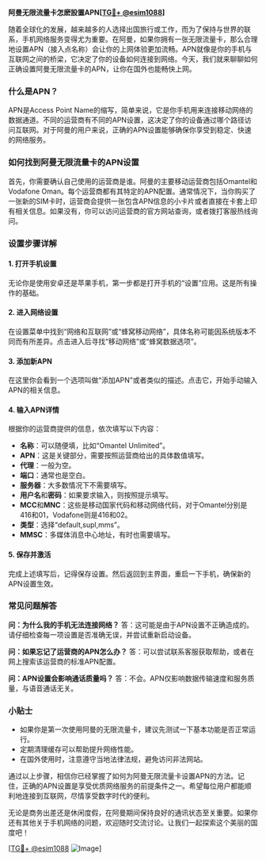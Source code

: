 **阿曼无限流量卡怎麽設置APN[[TG💪+ @esim1088](https://t.me/s/esim1088)]**

随着全球化的发展，越来越多的人选择出国旅行或工作，而为了保持与世界的联系，手机网络服务变得尤为重要。在阿曼，如果你拥有一张无限流量卡，那么合理地设置APN（接入点名称）会让你的上网体验更加流畅。APN就像是你的手机与互联网之间的桥梁，它决定了你的设备如何连接到网络。今天，我们就来聊聊如何正确设置阿曼无限流量卡的APN，让你在国外也能畅快上网。

### 什么是APN？

APN是Access Point Name的缩写，简单来说，它是你手机用来连接移动网络的数据通道。不同的运营商有不同的APN设置，这决定了你的设备通过哪个路径访问互联网。对于阿曼的用户来说，正确的APN设置能够确保你享受到稳定、快速的网络服务。

### 如何找到阿曼无限流量卡的APN设置

首先，你需要确认自己使用的运营商是谁。阿曼的主要移动运营商包括Omantel和Vodafone Oman。每个运营商都有其特定的APN配置。通常情况下，当你购买了一张新的SIM卡时，运营商会提供一张包含APN信息的小卡片或者直接在卡套上印有相关信息。如果没有，你可以访问运营商的官方网站查询，或者拨打客服热线询问。

### 设置步骤详解

#### 1. 打开手机设置
无论你是使用安卓还是苹果手机，第一步都是打开手机的“设置”应用。这是所有操作的基础。

#### 2. 进入网络设置
在设置菜单中找到“网络和互联网”或“蜂窝移动网络”，具体名称可能因系统版本不同而有所差异。点击进入后寻找“移动网络”或“蜂窝数据选项”。

#### 3. 添加新APN
在这里你会看到一个选项叫做“添加APN”或者类似的描述。点击它，开始手动输入APN的相关信息。

#### 4. 输入APN详情
根据你的运营商提供的信息，依次填写以下内容：
- **名称**：可以随便填，比如“Omantel Unlimited”。
- **APN**：这是关键部分，需要按照运营商给出的具体数值填写。
- **代理**：一般为空。
- **端口**：通常也是空白。
- **服务器**：大多数情况下不需要填写。
- **用户名**和**密码**：如果要求输入，则按照提示填写。
- **MCC**和**MNC**：这些是移动国家代码和移动网络代码，对于Omantel分别是416和01，Vodafone则是416和02。
- **类型**：选择“default,supl,mms”。
- **MMSC**：多媒体消息中心地址，有时也需要填写。

#### 5. 保存并激活
完成上述填写后，记得保存设置。然后返回到主界面，重启一下手机，确保新的APN设置生效。

### 常见问题解答

**问：为什么我的手机无法连接网络？**
答：这可能是由于APN设置不正确造成的。请仔细检查每一项设置是否准确无误，并尝试重新启动设备。

**问：如果忘记了运营商的APN怎么办？**
答：可以尝试联系客服获取帮助，或者在网上搜索该运营商的标准APN配置。

**问：APN设置会影响通话质量吗？**
答：不会。APN仅影响数据传输速度和服务质量，与语音通话无关。

### 小贴士

- 如果你是第一次使用阿曼的无限流量卡，建议先测试一下基本功能是否正常运行。
- 定期清理缓存可以帮助提升网络性能。
- 在国外使用时，注意遵守当地法律法规，避免访问非法网站。

通过以上步骤，相信你已经掌握了如何为阿曼无限流量卡设置APN的方法。记住，正确的APN设置是享受优质网络服务的前提条件之一。希望每位用户都能顺利地连接到互联网，尽情享受数字时代的便利。

无论是商务出差还是休闲度假，在阿曼期间保持良好的通讯状态至关重要。如果你还有其他关于手机网络的问题，欢迎随时交流讨论。让我们一起探索这个美丽的国度吧！

[[TG💪+ @esim1088](https://t.me/s/esim1088) ![Image](https://i.postimg.cc/4NQfJmqS/Snipaste-2025-05-13-00-14-12.png)]